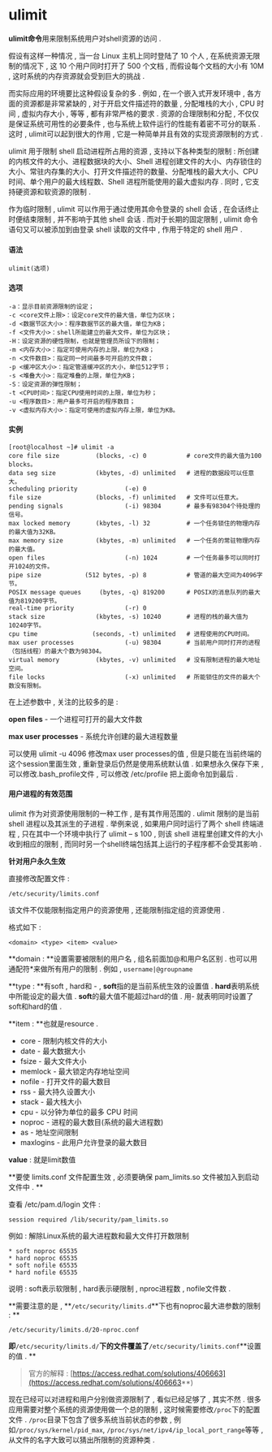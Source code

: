 # ulimit

**ulimit命令**用来限制系统用户对shell资源的访问 .

假设有这样一种情况 , 当一台 Linux 主机上同时登陆了 10 个人 , 在系统资源无限制的情况下 , 这 10 个用户同时打开了 500 个文档 , 而假设每个文档的大小有 10M , 这时系统的内存资源就会受到巨大的挑战 .

而实际应用的环境要比这种假设复杂的多 . 例如 , 在一个嵌入式开发环境中 , 各方面的资源都是非常紧缺的 , 对于开启文件描述符的数量 , 分配堆栈的大小 , CPU 时间 , 虚拟内存大小 , 等等 , 都有非常严格的要求 . 资源的合理限制和分配 , 不仅仅是保证系统可用性的必要条件 , 也与系统上软件运行的性能有着密不可分的联系 . 这时 , ulimit可以起到很大的作用 , 它是一种简单并且有效的实现资源限制的方式 .

ulimit 用于限制 shell 启动进程所占用的资源 , 支持以下各种类型的限制 : 所创建的内核文件的大小、进程数据块的大小、Shell 进程创建文件的大小、内存锁住的大小、常驻内存集的大小、打开文件描述符的数量、分配堆栈的最大大小、CPU 时间、单个用户的最大线程数、Shell 进程所能使用的最大虚拟内存 . 同时 , 它支持硬资源和软资源的限制 .

作为临时限制 , ulimit 可以作用于通过使用其命令登录的 shell 会话 , 在会话终止时便结束限制 , 并不影响于其他 shell 会话 . 而对于长期的固定限制 , ulimit 命令语句又可以被添加到由登录 shell 读取的文件中 , 作用于特定的 shell 用户 .

#### 语法

```
ulimit(选项)
```

#### 选项

```
-a：显示目前资源限制的设定；
-c <core文件上限>：设定core文件的最大值，单位为区块；
-d <数据节区大小>：程序数据节区的最大值，单位为KB；
-f <文件大小>：shell所能建立的最大文件，单位为区块；
-H：设定资源的硬性限制，也就是管理员所设下的限制；
-m <内存大小>：指定可使用内存的上限，单位为KB；
-n <文件数目>：指定同一时间最多可开启的文件数；
-p <缓冲区大小>：指定管道缓冲区的大小，单位512字节；
-s <堆叠大小>：指定堆叠的上限，单位为KB；
-S：设定资源的弹性限制；
-t <CPU时间>：指定CPU使用时间的上限，单位为秒；
-u <程序数目>：用户最多可开启的程序数目；
-v <虚拟内存大小>：指定可使用的虚拟内存上限，单位为KB。
```

#### 实例

```
[root@localhost ~]# ulimit -a
core file size          (blocks, -c) 0           # core文件的最大值为100 blocks。
data seg size           (kbytes, -d) unlimited   # 进程的数据段可以任意大。
scheduling priority             (-e) 0
file size               (blocks, -f) unlimited   # 文件可以任意大。
pending signals                 (-i) 98304       # 最多有98304个待处理的信号。
max locked memory       (kbytes, -l) 32          # 一个任务锁住的物理内存的最大值为32KB。
max memory size         (kbytes, -m) unlimited   # 一个任务的常驻物理内存的最大值。
open files                      (-n) 1024        # 一个任务最多可以同时打开1024的文件。
pipe size            (512 bytes, -p) 8           # 管道的最大空间为4096字节。
POSIX message queues     (bytes, -q) 819200      # POSIX的消息队列的最大值为819200字节。
real-time priority              (-r) 0
stack size              (kbytes, -s) 10240       # 进程的栈的最大值为10240字节。
cpu time               (seconds, -t) unlimited   # 进程使用的CPU时间。
max user processes              (-u) 98304       # 当前用户同时打开的进程（包括线程）的最大个数为98304。
virtual memory          (kbytes, -v) unlimited   # 没有限制进程的最大地址空间。
file locks                      (-x) unlimited   # 所能锁住的文件的最大个数没有限制。
```

在上述参数中 , 关注的比较多的是 :

**open files** - 一个进程可打开的最大文件数

**max user processes** - 系统允许创建的最大进程数量

可以使用 ulimit -u 4096 修改max user processes的值 , 但是只能在当前终端的这个session里面生效 , 重新登录后仍然是使用系统默认值 . 如果想永久保存下来 , 可以修改.bash\_profile文件 , 可以修改 /etc/profile 把上面命令加到最后 .

#### 用户进程的有效范围

ulimit 作为对资源使用限制的一种工作 , 是有其作用范围的 . ulimit 限制的是当前 shell 进程以及其派生的子进程 . 举例来说 , 如果用户同时运行了两个 shell 终端进程 , 只在其中一个环境中执行了 ulimit – s 100 , 则该 shell 进程里创建文件的大小收到相应的限制 , 而同时另一个shell终端包括其上运行的子程序都不会受其影响 .

**针对用户永久生效**

直接修改配置文件 :

```
/etc/security/limits.conf
```

该文件不仅能限制指定用户的资源使用 , 还能限制指定组的资源使用 .

格式如下 :

```
<domain> <type> <item> <value>
```

**domain : **设置需要被限制的用户名 , 组名前面加@和用户名区别 . 也可以用通配符\*来做所有用户的限制 . 例如 , `username|@groupname`

**type : **有soft , hard和 - , **soft**指的是当前系统生效的设置值 . **hard**表明系统中所能设定的最大值 . **soft**的最大值不能超过hard的值 . 用- 就表明同时设置了soft和hard的值 .

**item : **也就是resource .

* core - 限制内核文件的大小
* date - 最大数据大小
* fsize - 最大文件大小
* memlock - 最大锁定内存地址空间
* nofile - 打开文件的最大数目
* rss - 最大持久设置大小
* stack - 最大栈大小
* cpu - 以分钟为单位的最多 CPU 时间
* noproc - 进程的最大数目\(系统的最大进程数\)
* as - 地址空间限制
* maxlogins - 此用户允许登录的最大数目

**value** : 就是limit数值

**要使 limits.conf 文件配置生效 , 必须要确保 pam\_limits.so 文件被加入到启动文件中 . **

查看 /etc/pam.d/login 文件 :

```
session required /lib/security/pam_limits.so
```

例如 : 解除Linux系统的最大进程数和最大文件打开数限制

```
* soft noproc 65535
* hard noproc 65535
* soft nofile 65535
* hard nofile 65535
```

说明 : soft表示软限制 , hard表示硬限制 , nproc进程数 , nofile文件数 .

**需要注意的是 , **`/etc/security/limits.d`**下也有noproc最大进参数的限制 : **

```
/etc/security/limits.d/20-nproc.conf
```

**即**`/etc/security/limits.d/`**下的文件覆盖了**`/etc/security/limits.conf`**设置的值 . **

> 官方的解释 : [https://access.redhat.com/solutions/406663](https://access.redhat.com/solutions/406663**)

现在已经可以对进程和用户分别做资源限制了 , 看似已经足够了 , 其实不然 . 很多应用需要对整个系统的资源使用做一个总的限制 , 这时候需要修改`/proc`下的配置文件 . `/proc`目录下包含了很多系统当前状态的参数 , 例如`/proc/sys/kernel/pid_max`, `/proc/sys/net/ipv4/ip_local_port_range`等等 , 从文件的名字大致可以猜出所限制的资源种类 .

